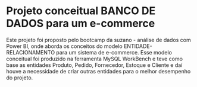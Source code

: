 # Projeto conceitual BANCO DE DADOS para um e-commerce
Este projeto foi proposto pelo bootcamp da suzano - análise de dados com Power BI, onde aborda os conceitos do modelo ENTIDADE-RELACIONAMENTO para um sistema de e-commerce. Esse modelo conceitual foi produzido na ferramenta MySQL WorkBench e teve como base as entidades Produto, Pedido, Fornecedor, Estoque e Cliente e daí houve a necessidade de criar outras entidades para o melhor desempenho do projeto.


